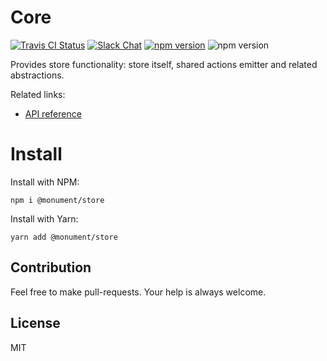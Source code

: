 # Core

[![Travis CI Status](https://img.shields.io/travis/monumentjs/core/master.svg?logo=travis)](https://travis-ci.org/monumentjs/core)
[![Slack Chat](https://img.shields.io/badge/slack-chat-brightgreen.svg?logo=slack)](https://join.slack.com/t/monumentjs/shared_invite/enQtNDY1ODA1MTExMzQ4LTI0MjllODEwOTk5MjM0NGIwY2YwNzVjNDU3YjEwYzYwYTNjMmI0NjFkNmNjMDFlMjA1NzgzODk0NjcxZTc4NjM)
[![npm version](https://badge.fury.io/js/%40monument%2Fstore.svg)](https://badge.fury.io/js/%40monument%2Fstore)
![npm version](https://david-dm.org/monumentjs/store.svg)

Provides store functionality: store itself, shared actions emitter and related abstractions. 

Related links:

- [API reference](https://monumentjs.github.io/package/store/latest)

# Install

Install with NPM:

```
npm i @monument/store
```

Install with Yarn:

```
yarn add @monument/store
```

## Contribution

Feel free to make pull-requests.
Your help is always welcome.


## License

MIT

